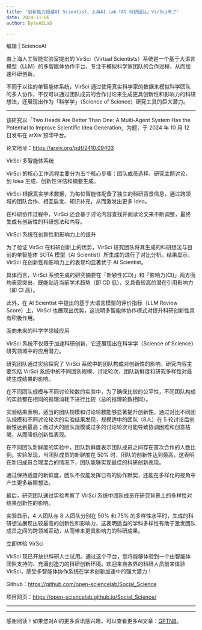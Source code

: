 ```yaml
---
title: '创新能力超越AI Scientist，上海AI Lab「AI 科研团队」VirSci来了'
date: 2024-11-06
author: ByteAILab

---
```


编辑 | ScienceAI

由上海人工智能实验室提出的 VirSci（Virtual Scientists）系统是一个基于大语言模型（LLM）的多智能体协作平台，专注于模拟科学家团队的合作过程，从而加速科研创新。

不同于以往的单智能体系统，VirSci 通过使用真实科学家的数据来模拟科学团队的多人协作，不仅可以通过团队成员的合作讨论来生成更具创新性和影响力的科研想法，还展现出作为「科学学」（Science of Science）研究工具的巨大潜力。

---


该研究以「Two Heads Are Better Than One: A Multi-Agent System Has the Potential to Improve Scientific Idea Generation」为题，于 2024 年 10 月 12 日发布在 arXiv 预印平台。

论文地址：https://arxiv.org/pdf/2410.09403

VirSci 多智能体系统

VirSci 的核心工作流程主要分为五个核心步骤：团队成员选择、研究主题讨论，到 Idea 生成、创新性评估和摘要生成。

VirSci 根据真实学术数据，为每位智能体配备了独立的科研背景信息，通过跨领域的团队合作、相互启发、知识补充，从而激发出更多 Idea。

在科研协作过程中，VirSci 还会基于讨论内容查找并阅读论文来不断调整，最终生成有创新性的科研想法和内容。

VirSci 系统在创新性和影响力上的提升

为了验证 VirSci 在科研创新上的优势，VirSci 研究团队将其生成的科研想法与目前的单智能体 SOTA 模型（AI Scientist）所生成的进行了对比分析。结果显示，VirSci 在创新性和影响力上的表现均显著优于 AI Scientist。

具体而言，VirSci 系统生成的研究摘要在「新颖性(CD)」和「影响力(CI)」两方面均表现突出，既能贴近当前学术趋势（即 CD 低），又具备较高的潜在引用影响力（即 CI 高）。

此外，在 AI Scientist 中提出的基于大语言模型的评价指标（LLM Review Score）上，VirSci 也展现出优势，这说明多智能体协作模式对提升科研创新性具有积极作用。

面向未来的科学学领域应用

VirSci 系统不仅限于加速科研创新，它还展现出在科学学（Science of Science）研究领域中的应用潜力。

研究团队通过实验探究了 VirSci 系统中的团队构成对创新性的影响，研究内容主要包括 VirSci 系统中的不同团队规模、讨论轮次、团队新鲜度和研究多样性对最终生成结果的影响。

在不同团队规模与不同讨论轮数的实验中，为了确保比较的公平性，不同团队构成的实验都在相同的推理消耗下进行比较（总的推理轮数相同）。

实验结果表明，适当的团队规模和讨论轮数能够显著提升创新性。通过对比不同团队规模和不同讨论轮次的实验结果发现，规模适中的团队（8人）在 5 轮讨论后创新性达到最高；而过大的团队规模或过多的讨论轮次可能导致协调困难和创意枯竭，从而降低创新性表现。

在不同团队新鲜度的实验中，团队新鲜度表示团队成员之间存在首次合作的人数比例。实验发现，当团队成员的新鲜度在 50% 时，团队的创新性达到最高，这表明在新旧成员合理混合的情况下，团队能够实现最佳的科研创新表现。

通过保持适度的新鲜度，团队不仅能发挥已有的协作默契，还能在多样化的视角中产生更多新颖想法。

最后，研究团队通过实验考察了 VirSci 系统中团队成员在研究背景上的多样性对结果创新性的影响。

实验显示，4 人团队与 8 人团队分别在 50% 和 75% 的多样性水平时，生成的科研想法展现出较最高的创新性和影响力，这表明适当的学科多样性有助于激发团队成员之间的跨领域互动，从而带来更具影响力的科研成果。

立即体验 VirSci

VirSci 现已开放供科研人士试用。通过这个平台，您将能够体验到一个由智能体团队支持的、充满创造力的科研创新环境。欢迎来自各界的科研人员前来体验 VirSci，感受多智能体协作系统在学术创新加速中的强大潜力！

Github：https://github.com/open-sciencelab/Social_Science

项目网页：https://open-sciencelab.github.io/Social_Science/

---
---
感谢阅读！如果您对AI的更多资讯感兴趣，可以查看更多AI文章：[GPTNB](https://gptnb.com)。
